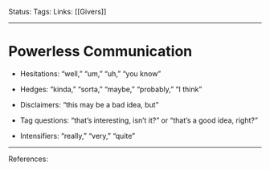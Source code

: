 Status:
Tags:
Links: [[Givers]]
___
# Powerless Communication
-   Hesitations: “well,” “um,” “uh,” “you know”
    
-   Hedges: “kinda,” “sorta,” “maybe,” “probably,” “I think”
    
-   Disclaimers: “this may be a bad idea, but”
    
-   Tag questions: “that’s interesting, isn’t it?” or “that’s a good idea, right?”
    
-   Intensifiers: “really,” “very,” “quite”
___
References: